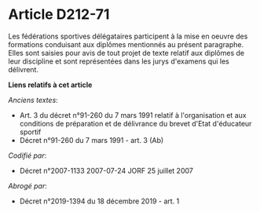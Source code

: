 # Article D212-71

Les fédérations sportives délégataires participent à la mise en oeuvre des formations conduisant aux diplômes mentionnés au
présent paragraphe. Elles sont saisies pour avis de tout projet de texte relatif aux diplômes de leur discipline et sont
représentées dans les jurys d'examens qui les délivrent.

**Liens relatifs à cet article**

_Anciens textes_:

  - Art. 3 du décret n°91-260 du 7 mars 1991 relatif à l'organisation et aux conditions de préparation et de délivrance du brevet d'Etat d'éducateur sportif
  - Décret n°91-260 du 7 mars 1991 - art. 3 (Ab)

_Codifié par_:

  - Décret n°2007-1133 2007-07-24 JORF 25 juillet 2007

_Abrogé par_:

  - Décret n°2019-1394 du 18 décembre 2019 - art. 1
